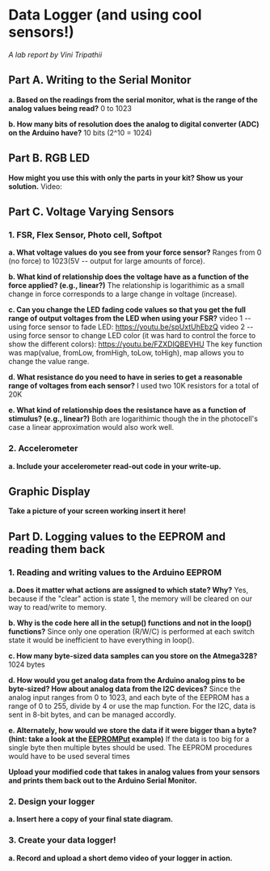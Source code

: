 # Data Logger (and using cool sensors!)

*A lab report by Vini Tripathii*

## Part A.  Writing to the Serial Monitor
 
**a. Based on the readings from the serial monitor, what is the range of the analog values being read?** 0 to 1023
 
**b. How many bits of resolution does the analog to digital converter (ADC) on the Arduino have?** 10 bits (2^10 = 1024)

## Part B. RGB LED

**How might you use this with only the parts in your kit? Show us your solution.** Video:

## Part C. Voltage Varying Sensors 
 
### 1. FSR, Flex Sensor, Photo cell, Softpot

**a. What voltage values do you see from your force sensor?** Ranges from 0 (no force) to 1023(5V -- output for large amounts of force).

**b. What kind of relationship does the voltage have as a function of the force applied? (e.g., linear?)** The relationship is logarithimic as a small change in force corresponds to a large change in voltage (increase).

**c. Can you change the LED fading code values so that you get the full range of output voltages from the LED when using your FSR?** video 1 -- using force sensor to fade LED: https://youtu.be/spUxtUhEbzQ
video 2 -- using force sensor to change LED color (it was hard to control the force to show the different colors): https://youtu.be/FZXDIQBEVHU
The key function was map(value, fromLow, fromHigh, toLow, toHigh), map allows you to change the value range.

**d. What resistance do you need to have in series to get a reasonable range of voltages from each sensor?** I used two 10K resistors for a total of 20K 

**e. What kind of relationship does the resistance have as a function of stimulus? (e.g., linear?)** Both are logarithimic though the in the photocell's case a linear approximation would also work well.

### 2. Accelerometer
 
**a. Include your accelerometer read-out code in your write-up.**

## Graphic Display

**Take a picture of your screen working insert it here!**

## Part D. Logging values to the EEPROM and reading them back
 
### 1. Reading and writing values to the Arduino EEPROM

**a. Does it matter what actions are assigned to which state? Why?** Yes, because if the "clear" action is state 1, the memory will be cleared on our way to read/write to memory.

**b. Why is the code here all in the setup() functions and not in the loop() functions?** Since only one operation (R/W/C) is performed at each switch state it would be inefficient to have everything in loop().

**c. How many byte-sized data samples can you store on the Atmega328?** 1024 bytes

**d. How would you get analog data from the Arduino analog pins to be byte-sized? How about analog data from the I2C devices?** Since the analog input ranges from 0 to 1023, and each byte of the EEPROM has a range of 0 to 255, divide by 4 or use the map function. For the I2C, data is sent in 8-bit bytes, and can be managed accordly. 

**e. Alternately, how would we store the data if it were bigger than a byte? (hint: take a look at the [EEPROMPut](https://www.arduino.cc/en/Reference/EEPROMPut) example)** If the data is too big for a single byte then multiple bytes should be used. The EEPROM procedures would have to be used several times


**Upload your modified code that takes in analog values from your sensors and prints them back out to the Arduino Serial Monitor.**

### 2. Design your logger
 
**a. Insert here a copy of your final state diagram.**

### 3. Create your data logger!
 
**a. Record and upload a short demo video of your logger in action.**
